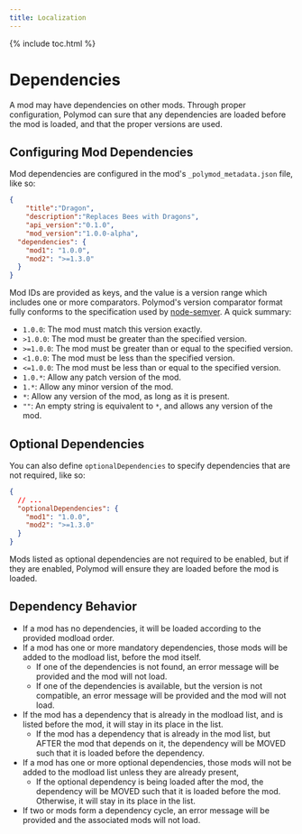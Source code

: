 ```yaml
---
title: Localization
---
```

{% include toc.html %}

# Dependencies

A mod may have dependencies on other mods. Through proper configuration, Polymod can sure that any dependencies are loaded before the mod is loaded, and that the proper versions are used.

## Configuring Mod Dependencies

Mod dependencies are configured in the mod's `_polymod_metadata.json` file, like so:

```json
{
	"title":"Dragon",
	"description":"Replaces Bees with Dragons",
	"api_version":"0.1.0",
	"mod_version":"1.0.0-alpha",
  "dependencies": {
    "mod1": "1.0.0",
    "mod2": ">=1.3.0"
  }
}
```

Mod IDs are provided as keys, and the value is a version range which includes one or more comparators. Polymod's version comparator format fully conforms to the specification used by [node-semver](https://github.com/npm/node-semver#versions). A quick summary:

* `1.0.0`: The mod must match this version exactly.
* `>1.0.0`: The mod must be greater than the specified version.
* `>=1.0.0`: The mod must be greater than or equal to the specified version.
* `<1.0.0`: The mod must be less than the specified version.
* `<=1.0.0`: The mod must be less than or equal to the specified version.
* `1.0.*`: Allow any patch version of the mod.
* `1.*`: Allow any minor version of the mod.
* `*`: Allow any version of the mod, as long as it is present.
* `""`: An empty string is equivalent to `*`, and allows any version of the mod.

## Optional Dependencies

You can also define `optionalDependencies` to specify dependencies that are not required, like so:

```json
{
  // ...
  "optionalDependencies": {
    "mod1": "1.0.0",
    "mod2": ">=1.3.0"
  }
}
```

Mods listed as optional dependencies are not required to be enabled, but if they are enabled, Polymod will ensure they are loaded before the mod is loaded.

## Dependency Behavior

* If a mod has no dependencies, it will be loaded according to the provided modload order.
* If a mod has one or more mandatory dependencies, those mods will be added to the modload list, before the mod itself.
  * If one of the dependencies is not found, an error message will be provided and the mod will not load.
  * If one of the dependencies is available, but the version is not compatible, an error message will be provided and the mod will not load.
* If the mod has a dependency that is already in the modload list, and is listed before the mod, it will stay in its place in the list.
  * If the mod has a dependency that is already in the mod list, but AFTER the mod that depends on it, the dependency will be MOVED such that it is loaded before the dependency.
* If a mod has one or more optional dependencies, those mods will not be added to the modload list unless they are already present,
  * If the optional dependency is being loaded after the mod, the dependency will be MOVED such that it is loaded before the mod. Otherwise, it will stay in its place in the list.
* If two or mods form a dependency cycle, an error message will be provided and the associated mods will not load.
